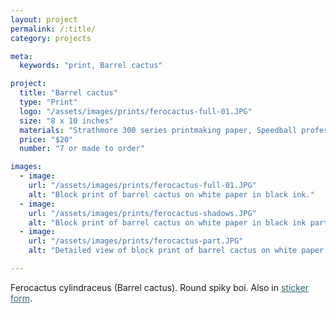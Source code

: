 ```yaml
---
layout: project
permalink: /:title/
category: projects

meta:
  keywords: "print, Barrel cactus"

project:
  title: "Barrel cactus"
  type: "Print"
  logo: "/assets/images/prints/ferocactus-full-01.JPG"
  size: "8 x 10 inches"
  materials: "Strathmore 300 series printmaking paper, Speedball professional relief ink"
  price: "$20"
  number: "7 or made to order"

images:
  - image:
    url: "/assets/images/prints/ferocactus-full-01.JPG"
    alt: "Block print of barrel cactus on white paper in black ink."
  - image:
    url: "/assets/images/prints/ferocactus-shadows.JPG"
    alt: "Block print of barrel cactus on white paper in black ink partially obscured by shadows."
  - image:
    url: "/assets/images/prints/ferocactus-part.JPG"
    alt: "Detailed view of block print of barrel cactus on white paper in black ink."

---
```

<p>Ferocactus cylindraceus (Barrel cactus). Round spiky boi. Also in <a href = "https://an-bui.github.io/shop/barrelcactussticker/" style = "color:#346575;">sticker form</a>.</p>
